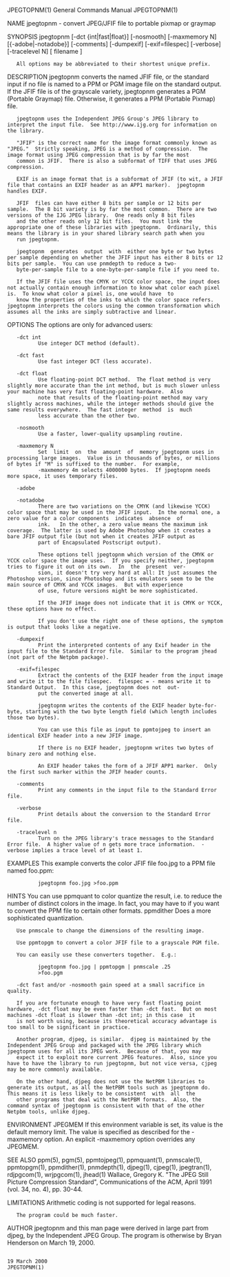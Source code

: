 JPEGTOPNM(1)                                                                            General Commands Manual                                                                           JPEGTOPNM(1)

NAME
       jpegtopnm - convert JPEG/JFIF file to portable pixmap or graymap

SYNOPSIS
       jpegtopnm [-dct {int|fast|float}] [-nosmooth] [-maxmemory N] [{-adobe|-notadobe}] [-comments] [-dumpexif] [-exif=filespec] [-verbose] [-tracelevel N] [ filename ]

       All options may be abbreviated to their shortest unique prefix.

DESCRIPTION
       jpegtopnm  converts  the named JFIF file, or the standard input if no file is named to a PPM or PGM image file on the standard output.  If the JFIF file is of the grayscale variety, jpegtopnm
       generates a PGM (Portable Graymap) file.  Otherwise, it generates a PPM (Portable Pixmap) file.

       jpegtopnm uses the Independent JPEG Group's JPEG library to interpret the input file.  See http://www.ijg.org for information on the library.

       "JFIF" is the correct name for the image format commonly known as "JPEG."  Strictly speaking, JPEG is a method of compression.  The image format using JPEG compression that is by far the most
       common is JFIF.  There is also a subformat of TIFF that uses JPEG compression.

       EXIF is an image format that is a subformat of JFIF (to wit, a JFIF file that contains an EXIF header as an APP1 marker).  jpegtopnm handles EXIF.

       JFIF  files can have either 8 bits per sample or 12 bits per sample.  The 8 bit variety is by far the most common.  There are two versions of the IJG JPEG library.  One reads only 8 bit files
       and the other reads only 12 bit files.  You must link the appropriate one of these libraries with jpegtopnm.  Ordinarily, this means the library is in your shared library search path when you
       run jpegtopnm.

       jpegtopnm  generates  output  with  either one byte or two bytes per sample depending on whether the JFIF input has either 8 bits or 12 bits per sample.  You can use pnmdepth to reduce a two-
       byte-per-sample file to a one-byte-per-sample file if you need to.

       If the JFIF file uses the CMYK or YCCK color space, the input does not actually contain enough information to know what color each pixel is.  To know what color a pixel is, one would have  to
       know the properties of the inks to which the color space refers.  jpegtopnm interprets the colors using the common transformation which assumes all the inks are simply subtractive and linear.

OPTIONS
       The options are only for advanced users:

       -dct int
              Use integer DCT method (default).

       -dct fast
              Use fast integer DCT (less accurate).

       -dct float
              Use floating-point DCT method.  The float method is very slightly more accurate than the int method, but is much slower unless your machine has very fast floating-point hardware.  Also
              note that results of the floating-point method may vary slightly across machines, while the integer methods should give the same results everywhere.  The fast integer  method  is  much
              less accurate than the other two.

       -nosmooth
              Use a faster, lower-quality upsampling routine.

       -maxmemory N
              Set  limit  on  the  amount  of  memory jpegtopnm uses in processing large images.  Value is in thousands of bytes, or millions of bytes if "M" is suffixed to the number.  For example,
              -maxmemory 4m selects 4000000 bytes.  If jpegtopnm needs more space, it uses temporary files.

       -adobe

       -notadobe
              There are two variations on the CMYK (and likewise YCCK) color space that may be used in the JFIF input.  In the normal one, a zero value for a color components  indicates  absence  of
              ink.   In the other, a zero value means the maximum ink coverage.  The latter is used by Adobe Photoshop when it creates a bare JFIF output file (but not when it creates JFIF output as
              part of Encapsulated Postscript output).

              These options tell jpegtopnm which version of the CMYK or YCCK color space the image uses.  If you specify neither, jpegtopnm tries to figure it out on its own.  In  the  present  ver‐
              sion, it doesn't try very hard at all: It just assumes the Photoshop version, since Photoshop and its emulators seem to be the main source of CMYK and YCCK images.  But with experience
              of use, future versions might be more sophisticated.

              If the JFIF image does not indicate that it is CMYK or YCCK, these options have no effect.

              If you don't use the right one of these options, the symptom is output that looks like a negative.

       -dumpexif
              Print the interpreted contents of any Exif header in the input file to the Standard Error file.  Similar to the program jhead (not part of the Netpbm package).

       -exif=filespec
              Extract the contents of the EXIF header from the input image and write it to the file filespec.  filespec = - means write it to Standard Output.  In this case, jpegtopnm does not  out‐
              put the converted image at all.

              jpegtopnm writes the contents of the EXIF header byte-for-byte, starting with the two byte length field (which length includes those two bytes).

              You can use this file as input to ppmtojpeg to insert an identical EXIF header into a new JFIF image.

              If there is no EXIF header, jpegtopnm writes two bytes of binary zero and nothing else.

              An EXIF header takes the form of a JFIF APP1 marker.  Only the first such marker within the JFIF header counts.

       -comments
              Print any comments in the input file to the Standard Error file.

       -verbose
              Print details about the conversion to the Standard Error file.

       -tracelevel n
              Turn on the JPEG library's trace messages to the Standard Error file.  A higher value of n gets more trace information.  -verbose implies a trace level of at least 1.

EXAMPLES
       This example converts the color JFIF file foo.jpg to a PPM file named foo.ppm:

              jpegtopnm foo.jpg >foo.ppm

HINTS
       You  can  use  ppmquant to color quantize the result, i.e. to reduce the number of distinct colors in the image.  In fact, you may have to if you want to convert the PPM file to certain other
       formats.  ppmdither Does a more sophisticated quantization.

       Use pnmscale to change the dimensions of the resulting image.

       Use ppmtopgm to convert a color JFIF file to a grayscale PGM file.

       You can easily use these converters together.  E.g.:

              jpegtopnm foo.jpg | ppmtopgm | pnmscale .25
              >foo.pgm

       -dct fast and/or -nosmooth gain speed at a small sacrifice in quality.

       If you are fortunate enough to have very fast floating point hardware, -dct float may be even faster than -dct fast.  But on most machines -dct float is slower than -dct int; in this case  it
       is not worth using, because its theoretical accuracy advantage is too small to be significant in practice.

       Another program, djpeg, is similar.  djpeg is maintained by the Independent JPEG Group and packaged with the JPEG library which jpegtopnm uses for all its JPEG work.  Because of that, you may
       expect it to exploit more current JPEG features.  Also, since you have to have the library to run jpegtopnm, but not vice versa, cjpeg may be more commonly available.

       On the other hand, djpeg does not use the NetPBM libraries to generate its output, as all the NetPBM tools such as jpegtopnm do.  This means it is less likely to be consistent  with  all  the
       other programs that deal with the NetPBM formats.  Also, the command syntax of jpegtopnm is consistent with that of the other Netpbm tools, unlike djpeg.

ENVIRONMENT
       JPEGMEM
              If this environment variable is set, its value is the default memory limit.  The value is specified as described for the -maxmemory option.  An explicit -maxmemory option overrides any
              JPEGMEM.

SEE ALSO
       ppm(5), pgm(5), ppmtojpeg(1), ppmquant(1), pnmscale(1), ppmtopgm(1), ppmdither(1), pnmdepth(1),
       djpeg(1), cjpeg(1), jpegtran(1), rdjpgcom(1), wrjpgcom(1), jhead(1)
       Wallace, Gregory K.  "The JPEG Still Picture Compression Standard", Communications of the ACM, April 1991 (vol. 34, no. 4), pp. 30-44.

LIMITATIONS
       Arithmetic coding is not supported for legal reasons.

       The program could be much faster.

AUTHOR
       jpegtopnm and this man page were derived in large part from djpeg, by the Independent JPEG Group.  The program is otherwise by Bryan Henderson on March 19, 2000.

                                                                                             19 March 2000                                                                                JPEGTOPNM(1)
